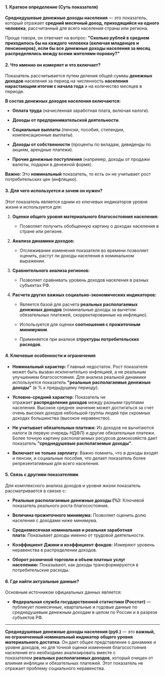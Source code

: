 #### **1. Краткое определение (Суть показателя)**

**Среднедушевые денежные доходы населения** — это показатель, который отражает **средний месячный доход, приходящийся на одного человека**, рассчитанный для всего населения страны или региона.

Проще говоря, он отвечает на вопрос: **"Сколько рублей в среднем приходилось бы на каждого человека (включая младенцев и пенсионеров), если бы все денежные доходы населения за месяц распределялись между всеми жителями поровну?"**

#### **2. Что именно он измеряет и что включает?**

Показатель рассчитывается путем деления общей суммы **денежных доходов** населения за период на численность **населения нарастающим итогом с начала года** и на количество месяцев в периоде.

**В состав денежных доходов населения включаются:**

- **Оплата труда** (начисленная заработная плата, включая налоги).
    
- **Доходы от предпринимательской деятельности**.
    
- **Социальные выплаты** (пенсии, пособия, стипендии, компенсационные выплаты).
    
- **Доходы от собственности** (проценты по вкладам, дивиденды по акциям, арендные платежи).
    
- **Прочие денежные поступления** (например, доходы от продажи валюты, подарки в денежной форме).
    

**Важно:** Это **номинальный** показатель, то есть он не учитывает рост потребительских цен (инфляцию).

#### **3. Для чего используется и зачем он нужен?**

Этот показатель является одним из ключевых индикаторов уровня жизни и используется для:

1. **Оценки общего уровня материального благосостояния населения:**
    
    - Позволяет получить обобщенную картину о доходах населения в стране или регионе.
        
2. **Анализа динамики доходов:**
    
    - Отслеживание изменения показателя во времени позволяет оценить, растут ли доходы населения в номинальном выражении.
        
3. **Сравнительного анализа регионов:**
    
    - Позволяет сравнивать уровень доходов населения в разных субъектах РФ.
        
4. **Расчета других важных социально-экономических индикаторов:**
    
    - Является базой для расчета **реальных располагаемых денежных доходов** (номинальные доходы за вычетом обязательных платежей, скорректированные на инфляцию).
        
    - Используется для оценки **соотношения с прожиточным минимумом**.
        
    - Применяется при анализе **структуры потребительских расходов**.
        

#### **4. Ключевые особенности и ограничения**

- **Номинальный характер:** Главный недостаток. Рост показателя может быть вызван исключительно инфляцией, а не реальным улучшением благосостояния. Для анализа реальной динамики используется показатель **"реальные располагаемые денежные доходы"** (в % к предыдущему периоду).
    
- **Условно-средний характер:** Показатель не отражает **распределение доходов** между разными группами населения. Высокое среднее значение может достигаться за счет очень высоких доходов небольшой группы людей при скромных доходах большинства (высокое неравенство).
    
- **Не учитывает обязательные платежи:** Из доходов не вычитаются налоги (в первую очередь НДФЛ) и другие обязательные платежи. Более точную картину располагаемых ресурсов домохозяйств дает показатель **"среднедушевые располагаемые доходы"**.
    
- **Включает не только зарплату:** Важно помнить, что в доходы входят и пенсии, и социальные пособия, что делает показатель более репрезентативным для всего населения.
    

#### **5. Связь с другими показателями**

Для комплексного анализа доходов и уровня жизни показатель рассматривается в связке с:

- **Реальные располагаемые денежные доходы (%):** Ключевой показатель реального роста благосостояния.
    
- **Величина прожиточного минимума:** Позволяет оценить долю населения с доходами ниже минимума.
    
- **Среднемесячная номинальная и реальная заработная плата:** Показывает доходы именно от трудовой деятельности.
    
- **Коэффициент Джини и коэффициент фондов:** Измеряют уровень неравенства в распределении доходов.
    
- **Оборот розничной торговли и объем платных услуг населению:** Показывают, как доходы трансформируются в потребительские расходы.
    

#### **6. Где найти актуальные данные?**

Основным источником официальных данных является:

- **Федеральная служба государственной статистики (Росстат)** — публикует помесячные, квартальные и годовые данные по среднедушевым денежным доходам в целом по России и в разрезе субъектов РФ.
    

---
**Среднедушевые денежные доходы населения (руб.)** — это **важный, но ограниченный номинальный индикатор общего уровня материального достатка**. Он дает общее представление о динамике и уровне доходов, но для точной оценки изменения благосостояния населения его необходимо анализировать вместе с показателем **реальных располагаемых доходов**, который очищен от влияния инфляции и обязательных платежей. Этот показатель не отражает проблему социального неравенства.